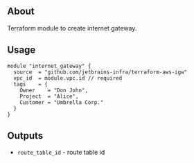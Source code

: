 ## About
Terraform module to create internet gateway.

## Usage

```hcl
module "internet_gateway" {
  source  = "github.com/jetbrains-infra/terraform-aws-igw"
  vpc_id  = module.vpc.id // required
  tags    = {
    Owner    = "Don John",
    Project  = "Alice",
    Customer = "Umbrella Corp."
  }
}
```

## Outputs

* `route_table_id` - route table id 
